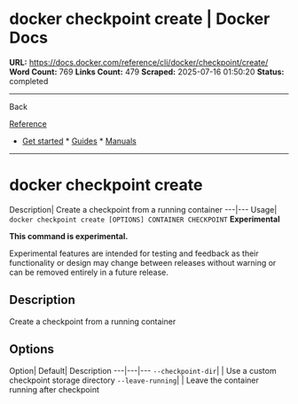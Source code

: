 # docker checkpoint create | Docker Docs

**URL:** https://docs.docker.com/reference/cli/docker/checkpoint/create/
**Word Count:** 769
**Links Count:** 479
**Scraped:** 2025-07-16 01:50:20
**Status:** completed

---

Back

[Reference](https://docs.docker.com/reference/)

  * [Get started](https://docs.docker.com/get-started/)   * [Guides](https://docs.docker.com/guides/)   * [Manuals](https://docs.docker.com/manuals/)

* * *

# docker checkpoint create

Description| Create a checkpoint from a running container   ---|---   Usage| `docker checkpoint create [OPTIONS] CONTAINER CHECKPOINT`      **Experimental**

**This command is experimental.**

Experimental features are intended for testing and feedback as their functionality or design may change between releases without warning or can be removed entirely in a future release.

## Description

Create a checkpoint from a running container

## Options

Option| Default| Description   ---|---|---   `--checkpoint-dir`| | Use a custom checkpoint storage directory   `--leave-running`| | Leave the container running after checkpoint